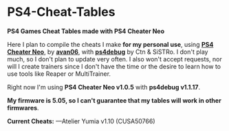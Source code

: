 # PS4-Cheat-Tables
<b>PS4 Games Cheat Tables made with PS4 Cheater Neo</b>

Here I plan to compile the cheats I make <b>for my personal use</b>, using <b><a href="https://github.com/avan06/PS4CheaterNeo">PS4 Cheater Neo</b></a>, by <b><a href="https://github.com/avan06">avan06</a></b>, with <b><a href="https://github.com/GoldHEN/ps4debug">ps4debug</a></b> by Ctn & SiSTRo. I don't play much, so I don't plan to update very often. I also won't accept requests, nor will I create trainers since I don't have the time or the desire to learn how to use tools like Reaper or MultiTrainer.

Right now I'm using <b>PS4 Cheater Neo v1.0.5</b> with <b>ps4debug v1.1.17</b>.

<b>My firmware is 5.05, so I can't guarantee that my tables will work in other firmwares</b>.

<b>Current Cheats:</b>
—Atelier Yumia v1.10 (CUSA50766)
